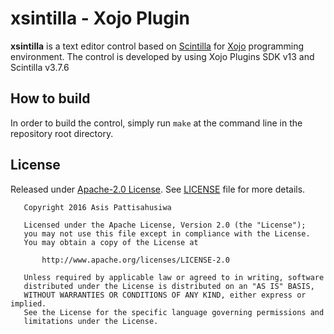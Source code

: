 # xsintilla - Xojo Plugin

**xsintilla** is a text editor control based on [Scintilla](https://www.scintilla.org/) for [Xojo](https://xojo.com/) programming environment.
The control is developed by using Xojo Plugins SDK v13 and Scintilla v3.7.6

## How to build
In order to build the control, simply run `make` at the command line in the repository root directory.

## License
Released under [Apache-2.0 License](https://opensource.org/licenses/Apache-2.0). See [LICENSE](https://github.com/pattisahusiwa/xsintilla/blob/master/LICENSE) file for more details.

````
   Copyright 2016 Asis Pattisahusiwa

   Licensed under the Apache License, Version 2.0 (the "License");
   you may not use this file except in compliance with the License.
   You may obtain a copy of the License at

       http://www.apache.org/licenses/LICENSE-2.0

   Unless required by applicable law or agreed to in writing, software
   distributed under the License is distributed on an "AS IS" BASIS,
   WITHOUT WARRANTIES OR CONDITIONS OF ANY KIND, either express or implied.
   See the License for the specific language governing permissions and
   limitations under the License.
````
